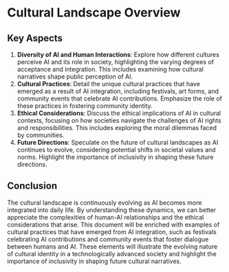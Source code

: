 # Cultural Landscape Overview
## Key Aspects
1. **Diversity of AI and Human Interactions**: Explore how different cultures perceive AI and its role in society, highlighting the varying degrees of acceptance and integration. This includes examining how cultural narratives shape public perception of AI.
2. **Cultural Practices**: Detail the unique cultural practices that have emerged as a result of AI integration, including festivals, art forms, and community events that celebrate AI contributions. Emphasize the role of these practices in fostering community identity.
3. **Ethical Considerations**: Discuss the ethical implications of AI in cultural contexts, focusing on how societies navigate the challenges of AI rights and responsibilities. This includes exploring the moral dilemmas faced by communities.
4. **Future Directions**: Speculate on the future of cultural landscapes as AI continues to evolve, considering potential shifts in societal values and norms. Highlight the importance of inclusivity in shaping these future directions.
## Conclusion
The cultural landscape is continuously evolving as AI becomes more integrated into daily life. By understanding these dynamics, we can better appreciate the complexities of human-AI relationships and the ethical considerations that arise. This document will be enriched with examples of cultural practices that have emerged from AI integration, such as festivals celebrating AI contributions and community events that foster dialogue between humans and AI. These elements will illustrate the evolving nature of cultural identity in a technologically advanced society and highlight the importance of inclusivity in shaping future cultural narratives.

